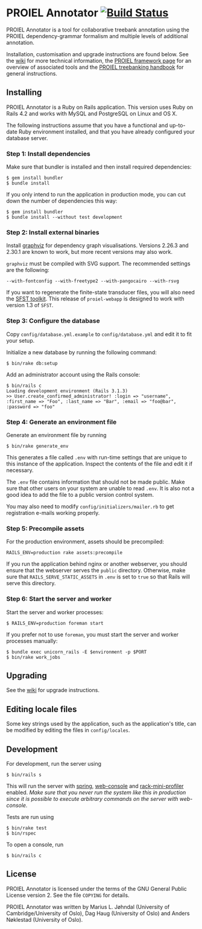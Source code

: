 # PROIEL Annotator [![Build Status](https://travis-ci.org/mlj/proiel-webapp.png)](https://travis-ci.org/mlj/proiel-webapp)

PROIEL Annotator is a tool for collaborative treebank annotation using the PROIEL dependency-grammar formalism and multiple levels of additional annotation.

Installation, customisation and upgrade instructions are found below. See the [wiki](https://github.com/mlj/proiel-webapp/wiki) for more technical information, the [PROIEL framework page](http://proiel.github.io/framework/) for an overview of associated tools and the [PROIEL treebanking handbook](http://proiel.github.io/handbook/) for general instructions.

## Installing

PROIEL Annotator is a Ruby on Rails application. This version uses Ruby on Rails 4.2 and works with MySQL and PostgreSQL on Linux and OS X.

The following instructions assume that you have a functional and up-to-date Ruby environment installed, and that you have already configured your database server.

### Step 1: Install dependencies

Make sure that bundler is installed and then install required dependencies:

```shell
$ gem install bundler
$ bundle install
```

If you only intend to run the application in production mode, you can cut down the number of dependencies this way:

```shell
$ gem install bundler
$ bundle install --without test development
```

### Step 2: Install external binaries

Install [graphviz](http://www.graphviz.org/) for dependency graph visualisations. Versions 2.26.3 and 2.30.1 are known to work, but more recent versions may also work.

`graphviz` must be compiled with SVG support. The recommended settings are the following:

    --with-fontconfig --with-freetype2 --with-pangocairo --with-rsvg

If you want to regenerate the finite-state transducer files, you will also need the [SFST toolkit](http://www.ims.uni-stuttgart.de/projekte/gramotron/SOFTWARE/SFST.html). This release of `proiel-webapp` is designed to work with version 1.3 of `SFST`.

### Step 3: Configure the database

Copy `config/database.yml.example` to `config/database.yml` and edit it to fit your setup.

Initialize a new database by running the following command:

```shell
$ bin/rake db:setup
```

Add an administrator account using the Rails console:

```shell
$ bin/rails c
Loading development environment (Rails 3.1.3)
>> User.create_confirmed_administrator! :login => "username", :first_name => "Foo", :last_name => "Bar", :email => "foo@bar", :password => "foo"
```

### Step 4: Generate an environment file

Generate an environment file by running

```shell
$ bin/rake generate_env
```

This generates a file called `.env` with run-time settings that are unique to this instance of the application. Inspect the contents of the file and edit it if necessary.

The `.env` file contains information that should not be made public. Make sure that other users on your system are unable to read `.env`. It is also not a good idea to add the file to a public version control system.

You may also need to modify `config/initializers/mailer.rb` to get registration e-mails working properly.

### Step 5: Precompile assets

For the production environment, assets should be precompiled:

```shell
RAILS_ENV=production rake assets:precompile
```

If you run the application behind nginx or another webserver, you should ensure that the webserver serves the `public` directory. Otherwise, make sure that `RAILS_SERVE_STATIC_ASSETS` in `.env` is set to `true` so that Rails will serve this directory.

### Step 6: Start the server and worker

Start the server and worker processes:

```shell
$ RAILS_ENV=production foreman start
```

If you prefer not to use `foreman`, you must start the server and worker processes manually:

```shell
$ bundle exec unicorn_rails -E $environment -p $PORT
$ bin/rake work_jobs
```

## Upgrading

See the [wiki](https://github.com/mlj/proiel-webapp/wiki/Versioning-and-upgrading) for upgrade instructions.

## Editing locale files

Some key strings used by the application, such as the application's title, can
be modified by editing the files in `config/locales`.

## Development

For development, run the server using

```shell
$ bin/rails s
```

This will run the server with [spring](https://github.com/rails/spring),
[web-console](https://github.com/rails/web-console) and
[rack-mini-profiler](https://github.com/MiniProfiler/rack-mini-profiler)
enabled. *Make sure that you never run the system like this in production
since it is possible to execute arbitrary commands on the server with
web-console.*

Tests are run using

```shell
$ bin/rake test
$ bin/rspec
```

To open a console, run

```shell
$ bin/rails c
```

## License

PROIEL Annotator is licensed under the terms of the GNU General Public License version 2. See the file `COPYING` for details.

PROIEL Annotator was written by Marius L. Jøhndal (University of Cambridge/University of Oslo), Dag Haug (University of Oslo) and Anders Nøklestad (University of Oslo).

